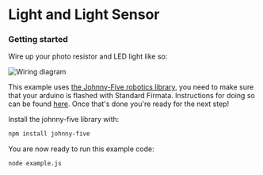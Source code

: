 # Light and Light Sensor
### Getting started

Wire up your photo resistor and LED light like so:

![Wiring diagram](https://raw.githubusercontent.com/CommonGarden/grow.js/development/img/Arduino-light-detector-circuit.png)

This example uses [the Johnny-Five robotics library](http://johnny-five.io/), you need to make sure that your arduino is flashed with Standard Firmata. Instructions for doing so can be found [here](https://github.com/rwaldron/johnny-five/wiki/Getting-Started#trouble-shooting). Once that's done you're ready for the next step!

Install the johnny-five library with:

```bash
npm install johnny-five
```

You are now ready to run this example code:

```bash
node example.js
```


